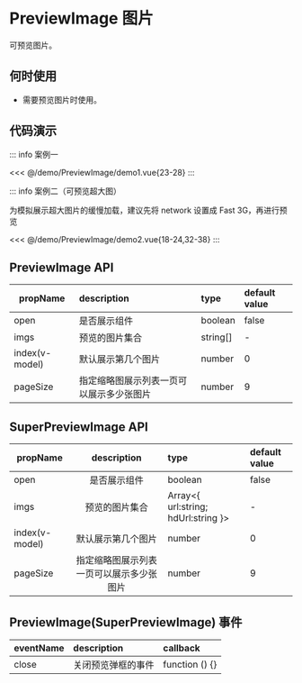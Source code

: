 <script setup lang="ts">
  import Demo1 from '@/demo/PreviewImage/demo1.vue';
  import Demo2 from '@/demo/PreviewImage/demo2.vue';
</script>

# PreviewImage 图片

可预览图片。

## 何时使用

- 需要预览图片时使用。

## 代码演示

::: info 案例一
<Demo1 />

<<< @/demo/PreviewImage/demo1.vue{23-28}
:::

::: info 案例二（可预览超大图）
<p>为模拟展示超大图片的缓慢加载，建议先将 network 设置成 Fast 3G，再进行预览</p>
<Demo2 />

<<< @/demo/PreviewImage/demo2.vue{18-24,32-38}
:::

## PreviewImage API

| propName       | description                              | type     | default value |
| -------------- | :--------------------------------------- | :------- | :------------ |
| open           | 是否展示组件                             | boolean  | false         |
| imgs           | 预览的图片集合                           | string[] | -             |
| index(v-model) | 默认展示第几个图片                       | number   | 0             |
| pageSize       | 指定缩略图展示列表一页可以展示多少张图片 | number   | 9             |

## SuperPreviewImage API

| propName       |               description                | type                                | default value |
| -------------- | :--------------------------------------: | :---------------------------------- | :------------ |
| open           |               是否展示组件               | boolean                             | false         |
| imgs           |              预览的图片集合              | Array<{ url:string; hdUrl:string }> | -             |
| index(v-model) |            默认展示第几个图片            | number                              | 0             |
| pageSize       | 指定缩略图展示列表一页可以展示多少张图片 | number                              | 9             |

## PreviewImage(SuperPreviewImage) 事件

| eventName | description        | callback       |
| --------- | :----------------- | :------------- |
| close     | 关闭预览弹框的事件 | function () {} |
